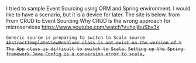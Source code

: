 I tried to sample Event Sourcing using ORM and Spring environment. I would like to have a scenario, but it is a device for later.
The site is below.
from From CRUD to Event Sourcing Why CRUD is the wrong approach for microservices
https://www.youtube.com/watch?v=holjbuSbv3k

`Generic source is preparing to switch to Scala source`
~~`AbstractTemplateViewResolver class is not exist on the version of 5`~~
~~`The App class is difficult to switch to Scala.`~~
~~`Setting up the Spring framework Java Config is a conversion error to scala,`~~
